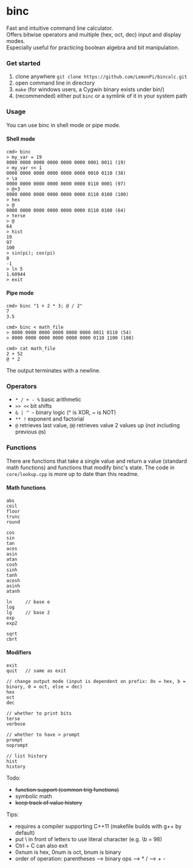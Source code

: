 binc
=======

Fast and intuitive command line calculator.  
Offers bitwise operators and multiple (hex, oct, dec) input and display modes.  
Especially useful for practicing boolean algebra and bit manipulation.  

### Get started
 1. clone anywhere `git clone https://github.com/LemonPi/bincalc.git`
 2. open command line in directory
 3. `make` (for windows users, a Cygwin binary exists under bin/)
 4. (recommended) either put `binc` or a symlink of it in your system path

### Usage
You can use binc in shell mode or pipe mode.

#### Shell mode
```
cmd> binc
> my_var = 19
0000 0000 0000 0000 0000 0000 0001 0011 (19)
> my_var << 1
0000 0000 0000 0000 0000 0000 0010 0110 (38)
> \a
0000 0000 0000 0000 0000 0000 0110 0001 (97)
> @+3
0000 0000 0000 0000 0000 0000 0110 0100 (100)
> hex
> @
0000 0000 0000 0000 0000 0000 0110 0100 (64)
> terse
> @
64
> hist
19
97
100
> sin(pi); cos(pi)
0
-1
> ln 5
1.60944
> exit
```

#### Pipe mode
```
cmd> binc "1 + 2 * 3; @ / 2"
7
3.5

cmd> binc < math_file
> 0000 0000 0000 0000 0000 0000 0011 0110 (54)
> 0000 0000 0000 0000 0000 0000 0110 1100 (108)

cmd> cat math_file
2 + 52
@ * 2
```
The output terminates with a newline.

### Operators
 - `* / + - %` basic arithmetic
 - `>> <<` bit shifts
 - `& | ^ ~` binary logic (^ is XOR, ~ is NOT)
 - `** !` exponent and factorial 
 - `@` retrieves last value, `@@` retrieves value 2 values up (not including previous `@`s)

### Functions
There are functions that take a single value and return a value (standard math functions)
and functions that modify binc's state. The code in `core/lookup.cpp` is more up to date
than this readme.

#### Math functions
```
abs
ceil
floor
trunc
round

cos
sin
tan
acos
asin
atan
cosh
sinh
tanh
acosh
asinh
atanh

ln     // base e
log
lg     // base 2
exp
exp2

sqrt
cbrt
```


#### Modifiers
```
exit
quit   // same as exit

// change output mode (input is dependent on prefix: 0x = hex, b = binary, 0 = oct, else = dec)
hex
oct
dec

// whether to print bits
terse
verbose

// whether to have > prompt
prompt
noprompt

// list history
hist
history
```


Todo:
 - ~~function support (common trig functions)~~
 - symbolic math
 - ~~keep track of value history~~

Tips:
- requires a compiler supporting C++11 (makefile builds with g++ by default)
- put \ in front of letters to use literal character (e.g. \b = 98)
- Ctrl + C can also exit
- 0xnum is hex, 0num is oct, bnum is binary
- order of operation: parentheses --> binary ops --> * / --> + -

